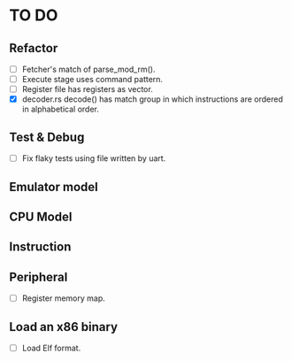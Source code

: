 # TO DO

## Refactor

- [ ] Fetcher's match of parse_mod_rm().
- [ ] Execute stage uses command pattern.
- [ ] Register file has registers as vector.
- [x] decoder.rs decode() has match group in which instructions are ordered in alphabetical order.

## Test & Debug

- [ ] Fix flaky tests using file written by uart.

## Emulator model

## CPU Model

## Instruction

## Peripheral

- [ ] Register memory map.

## Load an x86 binary

- [ ] Load Elf format.
